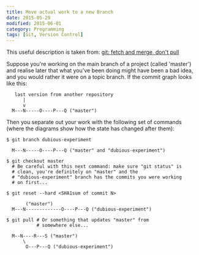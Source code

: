 ```yaml
---
title: Move actual work to a new Branch
date: 2015-05-29
modified: 2015-06-01
category: Programming
tags: [Git, Version Control]
---
```

This useful description is taken from: [git: fetch and merge, don't pull](http://longair.net/blog/2009/04/16/git-fetch-and-merge/)

Suppose you're working on the main branch of a project (called 'master')
and realise later that what you've been doing might have been a bad
idea, and you would rather it were on a topic branch. If the commit
graph looks like this:

       last version from another repository
          |
          v
      M---N-----O----P---Q ("master")

Then you separate out your work with the following set of commands
(where the diagrams show how the state has changed after them):

    $ git branch dubious-experiment

      M---N-----O----P---Q ("master" and "dubious-experiment")

    $ git checkout master
      # Be careful with this next command: make sure "git status" is
      # clean, you're definitely on "master" and the
      # "dubious-experiment" branch has the commits you were working
      # on first...

    $ git reset --hard <SHA1sum of commit N>

           ("master")
      M---N-------------O----P---Q ("dubious-experiment")

    $ git pull # Or something that updates "master" from
               # somewhere else...

      M--N----R---S ("master")
          \
           O---P---Q ("dubious-experiment")

